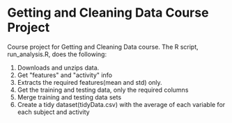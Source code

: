 # Getting and Cleaning Data Course Project

Course project for Getting and Cleaning Data course. 
The R script, run_analysis.R, does the following:

1. Downloads and unzips data.
2. Get "features" and "activity" info
3. Extracts the required features(mean and std) only.
4. Get the training and testing data, only the required columns
5. Merge training and testing data sets
6. Create a tidy dataset(tidyData.csv) with the average of each variable for each subject
and activity
